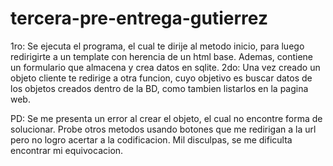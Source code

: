 # tercera-pre-entrega-gutierrez
1ro: Se ejecuta el programa, el cual te dirije al metodo inicio, para luego redirigirte a un template con herencia de un html base. Ademas, contiene un formulario que almacena y crea datos en sqlite.
2do: Una vez creado un objeto cliente te redirige a otra funcion, cuyo objetivo es buscar datos de los objetos creados dentro de la BD, como tambien listarlos en la pagina web.

PD: Se me presenta un error al crear el objeto, el cual no encontre forma de solucionar. Probe otros metodos usando botones que me redirigan a la url pero no logro acertar a la codificacion. Mil disculpas, se me dificulta encontrar mi equivocacion.
